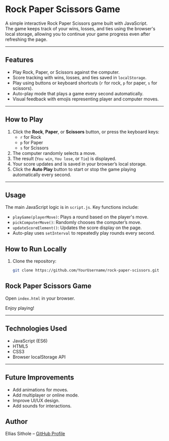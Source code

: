 # Rock Paper Scissors Game

A simple interactive Rock Paper Scissors game built with JavaScript.  
The game keeps track of your wins, losses, and ties using the browser's local storage, allowing you to continue your game progress even after refreshing the page.

---

## Features

- Play Rock, Paper, or Scissors against the computer.
- Score tracking with wins, losses, and ties saved in `localStorage`.
- Play using buttons or keyboard shortcuts (`r` for rock, `p` for paper, `s` for scissors).
- Auto-play mode that plays a game every second automatically.
- Visual feedback with emojis representing player and computer moves.

---

## How to Play

1. Click the **Rock**, **Paper**, or **Scissors** button, or press the keyboard keys:
   - `r` for Rock
   - `p` for Paper
   - `s` for Scissors
2. The computer randomly selects a move.
3. The result (`You win`, `You lose`, or `Tie`) is displayed.
4. Your score updates and is saved in your browser’s local storage.
5. Click the **Auto Play** button to start or stop the game playing automatically every second.

---

## Usage

The main JavaScript logic is in `script.js`. Key functions include:

- `playGame(playerMove)`: Plays a round based on the player's move.
- `pickComputerMove()`: Randomly chooses the computer’s move.
- `updateScoreElement()`: Updates the score display on the page.
- Auto-play uses `setInterval` to repeatedly play rounds every second.

## How to Run Locally

1. Clone the repository:
   ```bash
   git clone https://github.com/YourUsername/rock-paper-scissors.git


## Rock Paper Scissors Game

Open `index.html` in your browser.

Enjoy playing!

---

## Technologies Used

- JavaScript (ES6)  
- HTML5  
- CSS3  
- Browser localStorage API  

---

## Future Improvements

- Add animations for moves.  
- Add multiplayer or online mode.  
- Improve UI/UX design.  
- Add sounds for interactions.  

## Author

Ellias Sithole – [GitHub Profile](https://github.com/BabaKaElijah)

